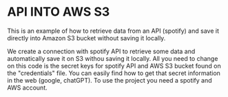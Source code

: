 # API INTO AWS S3
This is an example of how to retrieve data from an API (spotify) and save it directly into Amazon S3 bucket without saving it locally.

We create a connection with spotify API to retrieve some data and automatically save it on S3 withou saving it locally. All you need to change on this code is the secret keys for spotify API and AWS S3 bucket found on the "credentials" file. You can easily find how to get that secret information in the web (google, chatGPT). To use the project you need a spotify and AWS account. 
